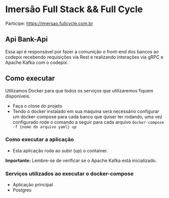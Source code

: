 # Imersão Full Stack && Full Cycle

Participe: https://imersao.fullcycle.com.br

## Api Bank-Api

Essa api é responsável por fazer a comunição o front-end dos bancos ao codepix recebendo requisições via Rest e realizando interações via gRPC e Apache Kafka com o codepix.

## Como executar

Utilizamos Docker para que todos os serviços que utilizaremos fiquem disponíveis.

- Faça o clone do projeto
- Tendo o docker instalado em sua máquina será necessário configurar um docker-compose para cada banco que quiser ter rodando, uma vez configurado rode o comando a seguir para cada arquivo
`docker-compose -f {nome do arquivo yaml} up `

### Como executar a aplicação
- Esta aplicação roda ao subir (up) o container.

**Importante:** Lembre-se de verificar se o Apache Kafka está inicializado.

### Serviços utilizados ao executar o docker-compose

- Aplicação principal
- Postgres
